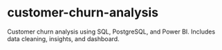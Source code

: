 # customer-churn-analysis
Customer churn analysis using SQL, PostgreSQL, and Power BI. Includes data cleaning, insights, and dashboard.
